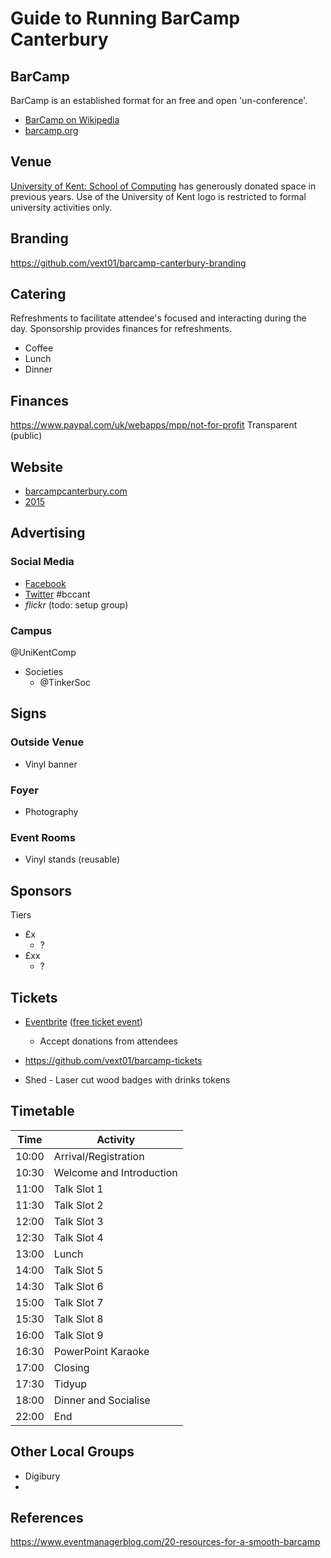 Guide to Running BarCamp Canterbury
===================================

BarCamp
-------

BarCamp is an established format for an free and open 'un-conference'.

* [BarCamp on Wikipedia](https://en.wikipedia.org/wiki/BarCamp)
* [barcamp.org](http://barcamp.org)

Venue
-----

[University of Kent: School of Computing](https://www.cs.kent.ac.uk/) has generously donated space in previous years.
Use of the University of Kent logo is restricted to formal university activities only.

Branding
--------

https://github.com/vext01/barcamp-canterbury-branding

Catering
--------

Refreshments to facilitate attendee's focused and interacting during the day. Sponsorship provides finances for refreshments.

* Coffee
* Lunch
* Dinner

Finances
--------

https://www.paypal.com/uk/webapps/mpp/not-for-profit
Transparent (public)


Website
-------

* [barcampcanterbury.com](http://barcampcanterbury.com)
* [2015](https://web.archive.org/web/20160423191619/http://barcampcanterbury.com/)

Advertising
-----------

### Social Media

* [Facebook](https://en-gb.facebook.com/barcampcanterbury/)
* [Twitter](https://twitter.com/barcampcant) #bccant
* _flickr_ (todo: setup group)

### Campus

@UniKentComp

* Societies
    * @TinkerSoc

Signs
-----

### Outside Venue

* Vinyl banner

### Foyer

* Photography

### Event Rooms

* Vinyl stands (reusable)

Sponsors
--------

Tiers
* £x
    * ?
* £xx
    * ?


Tickets
-------

* [Eventbrite](https://www.eventbrite.com/) ([free ticket event](https://www.eventbrite.com/create))
    * Accept donations from attendees

* https://github.com/vext01/barcamp-tickets
* Shed - Laser cut wood badges with drinks tokens


Timetable
---------

| Time  | Activity |
|-------|----------|
| 10:00 | Arrival/Registration |
| 10:30 | Welcome and Introduction |
| 11:00 | Talk Slot 1 |
| 11:30 | Talk Slot 2 |
| 12:00 | Talk Slot 3 |
| 12:30 | Talk Slot 4 |
| 13:00 | Lunch |
| 14:00 | Talk Slot 5 |
| 14:30 | Talk Slot 6 |
| 15:00 | Talk Slot 7 |
| 15:30 | Talk Slot 8 |
| 16:00 | Talk Slot 9 |
| 16:30 | PowerPoint Karaoke |
| 17:00 | Closing |
| 17:30 | Tidyup |
| 18:00 | Dinner and Socialise |
| 22:00 | End |


Other Local Groups
------------------

* Digibury
* 

References
----------

https://www.eventmanagerblog.com/20-resources-for-a-smooth-barcamp
